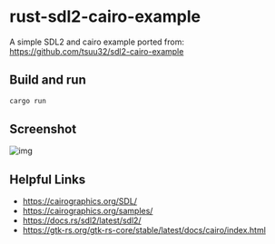 # rust-sdl2-cairo-example
A simple SDL2 and cairo example ported from: https://github.com/tsuu32/sdl2-cairo-example

## Build and run
```sh
cargo run
```

## Screenshot
![img](screenshot.png)

## Helpful Links
- https://cairographics.org/SDL/
- https://cairographics.org/samples/
- https://docs.rs/sdl2/latest/sdl2/
- https://gtk-rs.org/gtk-rs-core/stable/latest/docs/cairo/index.html

